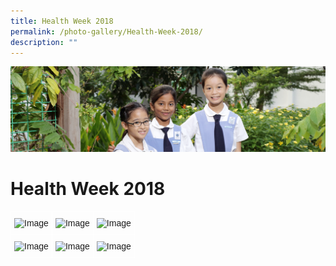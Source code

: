 ```yaml
---
title: Health Week 2018
permalink: /photo-gallery/Health-Week-2018/
description: ""
---
```

![](/images/banner-calendar.jpg)

Health Week 2018
================

<style type="text/css">
.tg  {border-collapse:collapse;border-spacing:0;}
.tg td{border-color:black;border-style:solid;border-width:1px;font-family:Arial, sans-serif;font-size:14px;
  overflow:hidden;padding:10px 5px;word-break:normal;}
.tg th{border-color:black;border-style:solid;border-width:1px;font-family:Arial, sans-serif;font-size:14px;
  font-weight:normal;overflow:hidden;padding:10px 5px;word-break:normal;}
.tg .tg-8jgo{border-color:#ffffff;text-align:center;vertical-align:top}
</style>
<table class="tg">
<thead>
  <tr>
    <th class="tg-8jgo"><img src="https://stanthonyscanossianpri.moe.edu.sg/wp-content/uploads/2018/04/healthwk2018web-1.jpg" alt="Image" width="199" height="133"></th>
    <th class="tg-8jgo"><img src="https://stanthonyscanossianpri.moe.edu.sg/wp-content/uploads/2018/04/healthwk2018web-3.jpg" alt="Image" width="199" height="133"></th>
    <th class="tg-8jgo"><img src="https://stanthonyscanossianpri.moe.edu.sg/wp-content/uploads/2018/04/healthwk2018web-5.jpg" alt="Image" width="199" height="133"></th>
  </tr>
</thead>
<tbody>
  <tr>
    <td class="tg-8jgo"><img src="https://stanthonyscanossianpri.moe.edu.sg/wp-content/uploads/2018/04/healthwk2018web-7.jpg" alt="Image" width="199" height="133"></td>
    <td class="tg-8jgo"><img src="https://stanthonyscanossianpri.moe.edu.sg/wp-content/uploads/2018/04/healthwk2018web-9.jpg" alt="Image" width="70" height="105"></td>
    <td class="tg-8jgo"><img src="https://stanthonyscanossianpri.moe.edu.sg/wp-content/uploads/2018/04/healthwk2018web-11.jpg" alt="Image" width="70" height="105"></td>
  </tr>
</tbody>
</table>